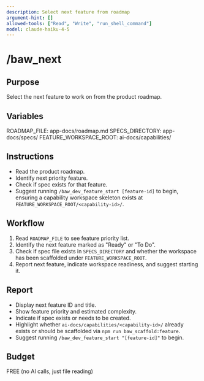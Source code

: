```yaml
---
description: Select next feature from roadmap
argument-hint: []
allowed-tools: ["Read", "Write", "run_shell_command"]
model: claude-haiku-4-5
---
```


# /baw_next

## Purpose
Select the next feature to work on from the product roadmap.

## Variables
ROADMAP_FILE: app-docs/roadmap.md
SPECS_DIRECTORY: app-docs/specs/
FEATURE_WORKSPACE_ROOT: ai-docs/capabilities/

## Instructions
- Read the product roadmap.
- Identify next priority feature.
- Check if spec exists for that feature.
- Suggest running `/baw_dev_feature_start [feature-id]` to begin, ensuring a capability workspace skeleton exists at
  `FEATURE_WORKSPACE_ROOT/<capability-id>/`.

## Workflow
1. Read `ROADMAP_FILE` to see feature priority list.
2. Identify the next feature marked as "Ready" or "To Do".
3. Check if spec file exists in `SPECS_DIRECTORY` and whether the workspace has been scaffolded under `FEATURE_WORKSPACE_ROOT`.
4. Report next feature, indicate workspace readiness, and suggest starting it.

## Report
- Display next feature ID and title.
- Show feature priority and estimated complexity.
- Indicate if spec exists or needs to be created.
- Highlight whether `ai-docs/capabilities/<capability-id>/` already exists or should be scaffolded via `npm run baw_scaffold:feature`.
- Suggest running `/baw_dev_feature_start "[feature-id]"` to begin.

## Budget
FREE (no AI calls, just file reading)
